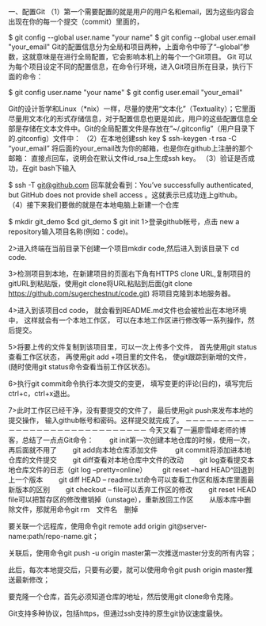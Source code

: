一、配置Git
（1）第一个需要配置的就是用户的用户名和email，因为这些内容会出现在你的每一个提交（commit）里面的，

$ git config --global user.name "your name"
$ git config --global user.email "your_email"
Git的配置信息分为全局和项目两种，上面命令中带了“–global”参数，这就意味是在进行全局配置，它会影响本机上的每个一个Git项目。 
Git 可以为每个项目设定不同的配置信息，在命令行环境，进入Git项目所在目录，执行下面的命令：

$ git config user.name "your name"
$ git config user.email "your_email"

Git的设计哲学和Linux（*nix）一样，尽量的使用“文本化”（Textuality）；它里面尽量用文本化的形式存储信息，对于配置信息也更是如此，用户的这些配置信息全部是存储在文本文件中。Git的全局配置文件是存放在”~/.gitconfig”（用户目录下的.gitconfig）文件中： 
（2）在本地创建ssh key 
$ ssh-keygen -t rsa -C “your_email” 
将后面的your_email改为你的邮箱，也是你在github上注册的那个邮箱： 
直接点回车，说明会在默认文件id_rsa上生成ssh key。 
（3）验证是否成功，在git bash下输入

$ ssh -T git@github.com
回车就会看到：You’ve successfully authenticated, but GitHub does not provide shell access 。这就表示已成功连上github。 
（4）接下来我们要做的就是在本地电脑上新建一个仓库

 $ mkdir git_demo
 $cd git_demo
 $ git init
1>登录github帐号，点击 new a repository输入项目名称(例如：code)。

2>进入终端在当前目录下创建一个项目mkdir code,然后进入到该目录下 cd code.

3>检测项目到本地，在新建项目的页面右下角有HTTPS clone URL,复制项目的gitURL到粘贴版，使用git clone将URL粘贴到后面(git clone https://github.com/sugerchestnut/code.git)
将项目克隆到本地服务器。

4>进入到该项目cd code，
就会看到README.md文件也会被检出在本地环境中，
这样就会有一个本地工作区，
可以在本地工作区进行修改等一系列操作，然后提交。

5>将要上传的文件复制到该项目里，可以一次上传多个文件，
首先使用git status查看工作区状态，
再使用git add +项目里的文件名，
使git跟踪到新增的文件，(随时使用git status命令查看当前工作区状态)。

6>执行git commit命令执行本次提交的变更，
填写变更的评论(目的)，填写完后ctrl+c，ctrl+x退出。

7>此时工作区已经干净，没有要提交的文件了，
最后使用git push来发布本地的提交操作，
输入github帐号和密码。这样提交就完成了。
－－－－－－－－－－－－－－－－－－－－－－－－－－－－－－ 
今天又看了一遍廖雪峰老师的博客，总结了一点点Git命令： 
　　git init第一次创建本地仓库的时候，使用一次，再后面就不用了 
　　git add向本地仓库添加文件 
　 　git commit将添加进本地仓库的文件提交 
　　git diff查看对本地仓库中文件的改动 
　　git log查看提交本地仓库文件的日志（git log –pretty=online） 
　　git reset –hard HEAD^回退到上一个版本 
　　git diff HEAD – readme.txt命令可以查看工作区和版本库里面最新版本的区别 
　　git checkout – file可以丢弃工作区的修改 
　　git reset HEAD file可以把暂存区的修改撤销掉（unstage），重新放回工作区 
　　从版本库中删除文件，那就用命令git rm　文件名　删掉

  要关联一个远程库，使用命令git remote add origin git@server-name:path/repo-name.git；

 关联后，使用命令git push -u origin master第一次推送master分支的所有内容；

 此后，每次本地提交后，只要有必要，就可以使用命令git push origin master推送最新修改；

 要克隆一个仓库，首先必须知道仓库的地址，然后使用git clone命令克隆。

 Git支持多种协议，包括https，但通过ssh支持的原生git协议速度最快。
